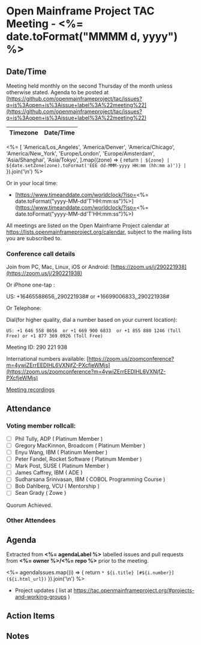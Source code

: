 # Open Mainframe Project TAC Meeting - <%= date.toFormat("MMMM d, yyyy") %>

## Date/Time

Meeting held monthly on the second Thursday of the month unless otherwise stated. Agenda to be posted at [https://github.com/openmainframeproject/tac/issues?q=is%3Aopen+is%3Aissue+label%3A%22meeting%22](https://github.com/openmainframeproject/tac/issues?q=is%3Aopen+is%3Aissue+label%3A%22meeting%22)

| Timezone | Date/Time |
|----------|-----------|
<%= [
  'America/Los_Angeles',
  'America/Denver',
  'America/Chicago',
  'America/New_York',
  'Europe/London',
  'Europe/Amsterdam',
  'Asia/Shanghai',
  'Asia/Tokyo',
].map((zone) => {
  return `| ${zone} | ${date.setZone(zone).toFormat('EEE dd-MMM-yyyy HH:mm (hh:mm a)')} |`
}).join('\n') %>

Or in your local time:
* [https://www.timeanddate.com/worldclock/?iso=<%= date.toFormat("yyyy-MM-dd'T'HH:mm:ss")%>](https://www.timeanddate.com/worldclock/?iso=<%= date.toFormat("yyyy-MM-dd'T'HH:mm:ss")%>) 

All meetings are listed on the Open Mainframe Project calendar at https://lists.openmainframeproject.org/calendar, subject to the mailing lists you are subscribed to.

### Conference call details

Join from PC, Mac, Linux, iOS or Android: [https://zoom.us/j/290221938](https://zoom.us/j/290221938)

Or iPhone one-tap :

US: +16465588656,,290221938#  or +16699006833,,290221938#

Or Telephone:

Dial(for higher quality, dial a number based on your current location):

    US: +1 646 558 8656  or +1 669 900 6833  or +1 855 880 1246 (Toll Free) or +1 877 369 0926 (Toll Free)

Meeting ID: 290 221 938

International numbers available: [https://zoom.us/zoomconference?m=4ywiZErrEEDIHL6VXNjfZ-PXcfjeWMjs](https://zoom.us/zoomconference?m=4ywiZErrEEDIHL6VXNjfZ-PXcfjeWMjs)

[Meeting recordings](https://drive.google.com/drive/folders/13tFBM50RIUGw6ZB-kyb0vcDEA1NMvBTB?usp=sharing)

## Attendance

### Voting member rollcall:

- [ ] Phil Tully, ADP ( Platinum Member )
- [ ] Gregory MacKinnon, Broadcom ( Platinum Member )
- [ ] Enyu Wang, IBM ( Platinum Member )
- [ ] Peter Fandel, Rocket Software ( Platinum Member )
- [ ] Mark Post, SUSE ( Platinum Member )
- [ ] James Caffrey, IBM ( ADE )
- [ ] Sudharsana Srinivasan, IBM ( COBOL Programming Course )
- [ ] Bob Dahlberg, VCU ( Mentorship )
- [ ] Sean Grady ( Zowe )

Quorum Achieved.

### Other Attendees


## Agenda

Extracted from **<%= agendaLabel %>** labelled issues and pull requests from **<%= owner %>/<%= repo %>** prior to the meeting.

<%= agendaIssues.map((i) => {
  return `* ${i.title} [#${i.number}](${i.html_url})`
}).join('\n') %>
* Project updates ( list at https://tac.openmainframeproject.org/#projects-and-working-groups )

## Action Items


## Notes

